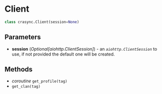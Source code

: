 # Client
```py
class crasync.Client(session=None)
```                
## Parameters   
  * **session** (*Optional[aiohttp.ClientSession]*) - an *`aiohttp.ClientSession`* to use, if not provided the default one will be created. 

## Methods
* *coroutine* `get_profile(tag)`
* `get_clan(tag)`
